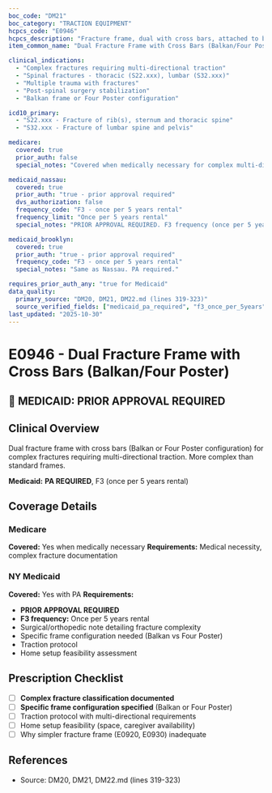 ```yaml
---
boc_code: "DM21"
boc_category: "TRACTION EQUIPMENT"
hcpcs_code: "E0946"
hcpcs_description: "Fracture frame, dual with cross bars, attached to bed (includes Balkan, four poster)"
item_common_name: "Dual Fracture Frame with Cross Bars (Balkan/Four Poster)"

clinical_indications:
  - "Complex fractures requiring multi-directional traction"
  - "Spinal fractures - thoracic (S22.xxx), lumbar (S32.xxx)"
  - "Multiple trauma with fractures"
  - "Post-spinal surgery stabilization"
  - "Balkan frame or Four Poster configuration"

icd10_primary:
  - "S22.xxx - Fracture of rib(s), sternum and thoracic spine"
  - "S32.xxx - Fracture of lumbar spine and pelvis"

medicare:
  covered: true
  prior_auth: false
  special_notes: "Covered when medically necessary for complex multi-directional traction. More complex than standard fracture frames."

medicaid_nassau:
  covered: true
  prior_auth: "true - prior approval required"
  dvs_authorization: false
  frequency_code: "F3 - once per 5 years rental"
  frequency_limit: "Once per 5 years rental"
  special_notes: "PRIOR APPROVAL REQUIRED. F3 frequency (once per 5 years rental). Documentation: surgical/orthopedic note detailing fracture complexity, specific frame configuration needed (Balkan vs Four Poster), traction protocol, home setup feasibility."

medicaid_brooklyn:
  covered: true
  prior_auth: "true - prior approval required"
  frequency_code: "F3 - once per 5 years rental"
  special_notes: "Same as Nassau. PA required."

requires_prior_auth_any: "true for Medicaid"
data_quality:
  primary_source: "DM20, DM21, DM22.md (lines 319-323)"
  source_verified_fields: ["medicaid_pa_required", "f3_once_per_5years", "fracture_complexity", "specific_frame_configuration", "traction_protocol", "home_setup_feasibility"]
last_updated: "2025-10-30"
---
```


# E0946 - Dual Fracture Frame with Cross Bars (Balkan/Four Poster)

## 🚨 MEDICAID: PRIOR APPROVAL REQUIRED

## Clinical Overview
Dual fracture frame with cross bars (Balkan or Four Poster configuration) for complex fractures requiring multi-directional traction. More complex than standard frames.

**Medicaid:** **PA REQUIRED**, F3 (once per 5 years rental)

## Coverage Details

### Medicare
**Covered:** Yes when medically necessary
**Requirements:** Medical necessity, complex fracture documentation

### NY Medicaid
**Covered:** Yes with PA
**Requirements:**
- **PRIOR APPROVAL REQUIRED**
- **F3 frequency:** Once per 5 years rental
- Surgical/orthopedic note detailing fracture complexity
- Specific frame configuration needed (Balkan vs Four Poster)
- Traction protocol
- Home setup feasibility assessment

## Prescription Checklist
- [ ] **Complex fracture classification documented**
- [ ] **Specific frame configuration specified** (Balkan or Four Poster)
- [ ] Traction protocol with multi-directional requirements
- [ ] Home setup feasibility (space, caregiver availability)
- [ ] Why simpler fracture frame (E0920, E0930) inadequate

## References
- Source: DM20, DM21, DM22.md (lines 319-323)
